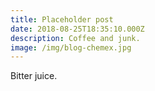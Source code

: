 ```yaml
---
title: Placeholder post
date: 2018-08-25T18:35:10.000Z
description: Coffee and junk.
image: /img/blog-chemex.jpg
---
```

Bitter juice.

